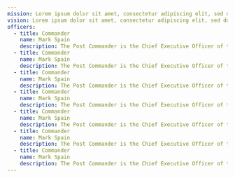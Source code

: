 ```yaml
---
mission: Lorem ipsum dolor sit amet, consectetur adipiscing elit, sed do eiusmod tempor incididunt ut labore et dolore magna aliqua. Ut enim ad minim veniam, quis nostrud exercitation ullamco laboris nisi ut aliquip ex ea commodo consequat. Duis aute irure dolor in reprehenderit in voluptate velit esse cillum dolore eu fugiat nulla pariatur. Excepteur sint occaecat cupidatat non proident, sunt in culpa qui officia deserunt mollit anim id est laborum.
vision: Lorem ipsum dolor sit amet, consectetur adipiscing elit, sed do eiusmod tempor incididunt ut labore et dolore magna aliqua. Ut enim ad minim veniam, quis nostrud exercitation ullamco laboris nisi ut aliquip ex ea commodo consequat. Duis aute irure dolor in reprehenderit in voluptate velit esse cillum dolore eu fugiat nulla pariatur. Excepteur sint occaecat cupidatat non proident, sunt in culpa qui officia deserunt mollit anim id est laborum.
officers:
  - title: Commander
    name: Mark Spain
    description: The Post Commander is the Chief Executive Officer of the Post. He/she presides over all meetings of the Post and has general supervision over all business and affairs of the Post.
  - title: Commander
    name: Mark Spain
    description: The Post Commander is the Chief Executive Officer of the Post. He/she presides over all meetings of the Post and has general supervision over all business and affairs of the Post.
  - title: Commander
    name: Mark Spain
    description: The Post Commander is the Chief Executive Officer of the Post. He/she presides over all meetings of the Post and has general supervision over all business and affairs of the Post.
  - title: Commander
    name: Mark Spain
    description: The Post Commander is the Chief Executive Officer of the Post. He/she presides over all meetings of the Post and has general supervision over all business and affairs of the Post.
  - title: Commander
    name: Mark Spain
    description: The Post Commander is the Chief Executive Officer of the Post. He/she presides over all meetings of the Post and has general supervision over all business and affairs of the Post.
  - title: Commander
    name: Mark Spain
    description: The Post Commander is the Chief Executive Officer of the Post. He/she presides over all meetings of the Post and has general supervision over all business and affairs of the Post.
  - title: Commander
    name: Mark Spain
    description: The Post Commander is the Chief Executive Officer of the Post. He/she presides over all meetings of the Post and has general supervision over all business and affairs of the Post.
---
```


